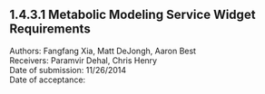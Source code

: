 1.4.3.1 Metabolic Modeling Service Widget Requirements
------------------------------------------------------------------------------

Authors: Fangfang Xia, Matt DeJongh, Aaron Best  
Receivers: Paramvir Dehal, Chris Henry  
Date of submission: 11/26/2014  
Date of acceptance:   


